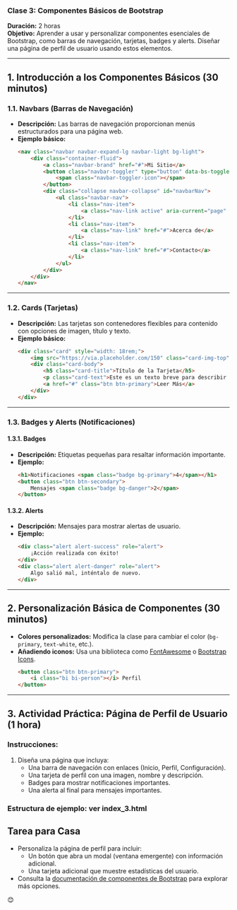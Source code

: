 ### **Clase 3: Componentes Básicos de Bootstrap**  
**Duración:** 2 horas  
**Objetivo:** Aprender a usar y personalizar componentes esenciales de Bootstrap, como barras de navegación, tarjetas, badges y alerts. Diseñar una página de perfil de usuario usando estos elementos.  

---

## **1. Introducción a los Componentes Básicos (30 minutos)**  

### **1.1. Navbars (Barras de Navegación)**  
- **Descripción:** Las barras de navegación proporcionan menús estructurados para una página web.  
- **Ejemplo básico:**  
  ```html
  <nav class="navbar navbar-expand-lg navbar-light bg-light">
      <div class="container-fluid">
          <a class="navbar-brand" href="#">Mi Sitio</a>
          <button class="navbar-toggler" type="button" data-bs-toggle="collapse" data-bs-target="#navbarNav">
              <span class="navbar-toggler-icon"></span>
          </button>
          <div class="collapse navbar-collapse" id="navbarNav">
              <ul class="navbar-nav">
                  <li class="nav-item">
                      <a class="nav-link active" aria-current="page" href="#">Inicio</a>
                  </li>
                  <li class="nav-item">
                      <a class="nav-link" href="#">Acerca de</a>
                  </li>
                  <li class="nav-item">
                      <a class="nav-link" href="#">Contacto</a>
                  </li>
              </ul>
          </div>
      </div>
  </nav>
  ```

---

### **1.2. Cards (Tarjetas)**  
- **Descripción:** Las tarjetas son contenedores flexibles para contenido con opciones de imagen, título y texto.  
- **Ejemplo básico:**  
  ```html
  <div class="card" style="width: 18rem;">
      <img src="https://via.placeholder.com/150" class="card-img-top" alt="...">
      <div class="card-body">
          <h5 class="card-title">Título de la Tarjeta</h5>
          <p class="card-text">Este es un texto breve para describir el contenido de la tarjeta.</p>
          <a href="#" class="btn btn-primary">Leer Más</a>
      </div>
  </div>
  ```

---

### **1.3. Badges y Alerts (Notificaciones)**  
#### **1.3.1. Badges**  
- **Descripción:** Etiquetas pequeñas para resaltar información importante.  
- **Ejemplo:**  
  ```html
  <h1>Notificaciones <span class="badge bg-primary">4</span></h1>
  <button class="btn btn-secondary">
      Mensajes <span class="badge bg-danger">2</span>
  </button>
  ```

#### **1.3.2. Alerts**  
- **Descripción:** Mensajes para mostrar alertas de usuario.  
- **Ejemplo:**  
  ```html
  <div class="alert alert-success" role="alert">
      ¡Acción realizada con éxito!
  </div>
  <div class="alert alert-danger" role="alert">
      Algo salió mal, inténtalo de nuevo.
  </div>
  ```

---

## **2. Personalización Básica de Componentes (30 minutos)**  
- **Colores personalizados:** Modifica la clase para cambiar el color (`bg-primary`, `text-white`, etc.).  
- **Añadiendo iconos:** Usa una biblioteca como [FontAwesome](https://fontawesome.com/) o [Bootstrap Icons](https://icons.getbootstrap.com/).  
  ```html
  <button class="btn btn-primary">
      <i class="bi bi-person"></i> Perfil
  </button>
  ```

---

## **3. Actividad Práctica: Página de Perfil de Usuario (1 hora)**  

### **Instrucciones:**  
1. Diseña una página que incluya:  
   - Una barra de navegación con enlaces (Inicio, Perfil, Configuración).  
   - Una tarjeta de perfil con una imagen, nombre y descripción.  
   - Badges para mostrar notificaciones importantes.  
   - Una alerta al final para mensajes importantes.  

### **Estructura de ejemplo: ver index_3.html**  


## **Tarea para Casa**
- Personaliza la página de perfil para incluir:
  - Un botón que abra un modal (ventana emergente) con información adicional.  
  - Una tarjeta adicional que muestre estadísticas del usuario.  
- Consulta la [documentación de componentes de Bootstrap](https://getbootstrap.com/docs/5.3/components/alerts/) para explorar más opciones.

😊